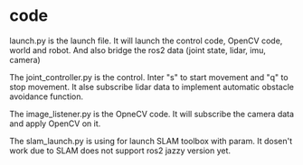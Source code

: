 # code

launch.py is the launch file. It will launch the control code, OpenCV code, world and robot. And also bridge the ros2 data (joint state, lidar, imu, camera)

The joint_controller.py is the control. Inter "s" to start movement and "q" to stop movement. It alse subscribe lidar data to implement automatic obstacle avoidance function.

The image_listener.py is the OpneCV code. It will subscribe the camera data and apply OpenCV on it.

The slam_launch.py is using for launch SLAM toolbox with param. It dosen't work due to SLAM does not support ros2 jazzy version yet.
